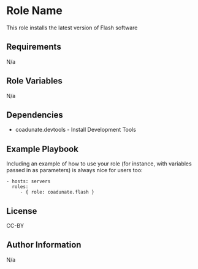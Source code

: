 Role Name
=========

This role installs the latest version of Flash software

Requirements
------------

N/a

Role Variables
--------------

N/a

Dependencies
------------

 - coadunate.devtools - Install Development Tools

Example Playbook
----------------

Including an example of how to use your role (for instance, with variables passed in as parameters) is always nice for users too:

    - hosts: servers
      roles:
         - { role: coadunate.flash }

License
-------

CC-BY

Author Information
------------------

N/a
